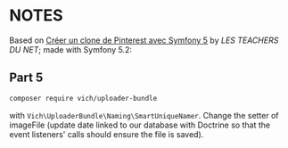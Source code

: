 NOTES
=====

Based on [Créer un clone de Pinterest avec Symfony 5](https://www.youtube.com/watch?v=A8JxqOG2wi4&list=PLlxQJeQRaKDRs9WlWQiXNqWU0blyaZBzo&index=10) by *LES TEACHERS DU NET*; made with Symfony 5.2:

Part 5
------

```bash
composer require vich/uploader-bundle
```

with `Vich\UploaderBundle\Naming\SmartUniqueNamer`. Change the setter of imageFile (update date linked to our database with Doctrine so that the event listeners' calls should ensure the file is saved).
